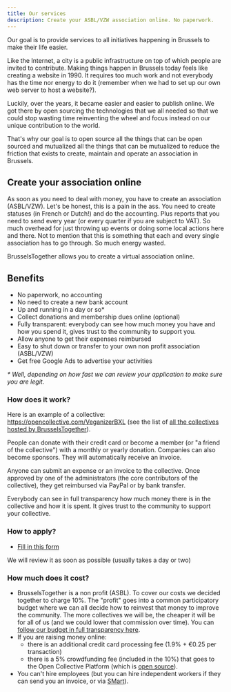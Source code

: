 ```yaml
---
title: Our services
description: Create your ASBL/VZW association online. No paperwork.
---
```


Our goal is to provide services to all initiatives happening in Brussels to make their life easier.

Like the Internet, a city is a public infrastructure on top of which people are invited to contribute.
Making things happen in Brussels today feels like creating a website in 1990. It requires too much work and not everybody has the time nor energy to do it (remember when we had to set up our own web server to host a website?).

Luckily, over the years, it became easier and easier to publish online. We got there by open sourcing the technologies that we all needed so that we could stop wasting time reinventing the wheel and focus instead on our unique contribution to the world.

That's why our goal is to open source all the things that can be open sourced and mutualized all the things that can be mutualized to reduce the friction that exists to create, maintain and operate an association in Brussels.

## Create your association online

As soon as you need to deal with money, you have to create an association (ASBL/VZW). Let's be honest, this is a pain in the ass.
You need to create statuses (in French or Dutch!) and do the accounting. Plus reports that you need to send every year (or every quarter if you are subject to VAT). So much overhead for just throwing up events or doing some local actions here and there. Not to mention that this is something that each and every single association has to go through. So much energy wasted.

BrusselsTogether allows you to create a virtual association online.

## Benefits

- No paperwork, no accounting
- No need to create a new bank account
- Up and running in a day or so*
- Collect donations and membership dues online (optional)
- Fully transparent: everybody can see how much money you have and how you spend it, gives trust to the community to support you.
- Allow anyone to get their expenses reimbursed
- Easy to shut down or transfer to your own non profit association (ASBL/VZW)
- Get free Google Ads to advertise your activities

*\* Well, depending on how fast we can review your application to make sure you are legit.*

### How does it work?

Here is an example of a collective: https://opencollective.com/VeganizerBXL (see the list of [all the collectives hosted by BrusselsTogether](https://opencollective.com/BrusselsTogether#collectives)).

People can donate with their credit card or become a member (or "a friend of the collective") with a monthly or yearly donation.
Companies can also become sponsors. They will automatically receive an invoice.

Anyone can submit an expense or an invoice to the collective. Once approved by one of the administrators (the core contributors of the collective), they get reimbursed via PayPal or by bank transfer.

Everybody can see in full transparency how much money there is in the collective and how it is spent. It gives trust to the community to support your collective.

### How to apply?

- [Fill in this form](https://opencollective.com/BrusselsTogether/apply)

We will review it as soon as possible (usually takes a day or two)

### How much does it cost?

- BrusselsTogether is a non profit (ASBL). To cover our costs we decided together to charge 10%. The "profit" goes into a common participatory budget where we can all decide how to reinvest that money to improve the community. The more collectives we will be, the cheaper it will be for all of us (and we could lower that commission over time). You can [follow our budget in full transparency here](https://opencollective.com/brusselstogether).
- If you are raising money online:
  - there is an additional credit card processing fee (1.9% + €0.25 per transaction)
  - there is a 5% crowdfunding fee (included in the 10%) that goes to the Open Collective Platform (which is [open source](https://github.com/opencollective/opencollective)).
- You can't hire employees (but you can hire independent workers if they can send you an invoice, or via [SMart](http://smartbe.be/en/)).